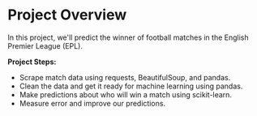 # Project Overview

In this project, we'll predict the winner of football matches in the English Premier League (EPL).  

**Project Steps:**

* Scrape match data using requests, BeautifulSoup, and pandas.  
* Clean the data and get it ready for machine learning using pandas.
* Make predictions about who will win a match using scikit-learn.
* Measure error and improve our predictions.
